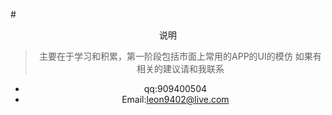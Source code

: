 #<center>说明
>主要在于学习和积累，第一阶段包括市面上常用的APP的UI的模仿
>如果有相关的建议请和我联系


* qq:909400504
* Email:leon9402@live.com
